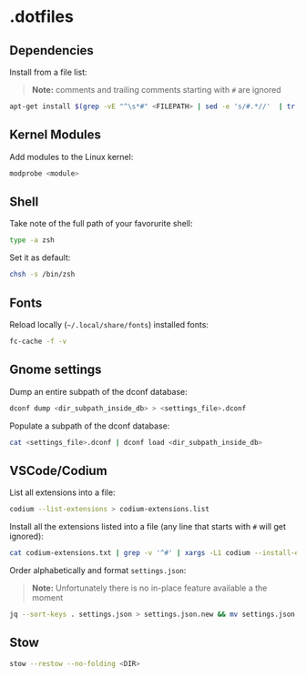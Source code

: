# .dotfiles

## Dependencies

Install from a file list:

> **Note:** comments and trailing comments starting with `#` are ignored

```sh
apt-get install $(grep -vE "^\s*#" <FILEPATH> | sed -e 's/#.*//'  | tr "\n" " ")
```

## Kernel Modules

Add modules to the Linux kernel:

```sh
modprobe <module>
```

## Shell

Take note of the full path of your favorurite shell:

```sh
type -a zsh
```

Set it as default:

```sh
chsh -s /bin/zsh
```

## Fonts

Reload locally (`~/.local/share/fonts`) installed fonts:

```sh
fc-cache -f -v
```

## Gnome settings

Dump an entire subpath of the dconf database:

```sh
dconf dump <dir_subpath_inside_db> > <settings_file>.dconf
```

Populate a subpath of the dconf database:

```sh
cat <settings_file>.dconf | dconf load <dir_subpath_inside_db>
```

## VSCode/Codium

List all extensions into a file:

```sh
codium --list-extensions > codium-extensions.list
```

Install all the extensions listed into a file (any line that starts with `#` will get ignored):

```sh
cat codium-extensions.txt | grep -v '^#' | xargs -L1 codium --install-extension
```

Order alphabetically and format `settings.json`:

> **Note:** Unfortunately there is no in-place feature available a the moment

```sh
jq --sort-keys . settings.json > settings.json.new && mv settings.json.new settings.json
```

## Stow

```sh
stow --restow --no-folding <DIR>
```
